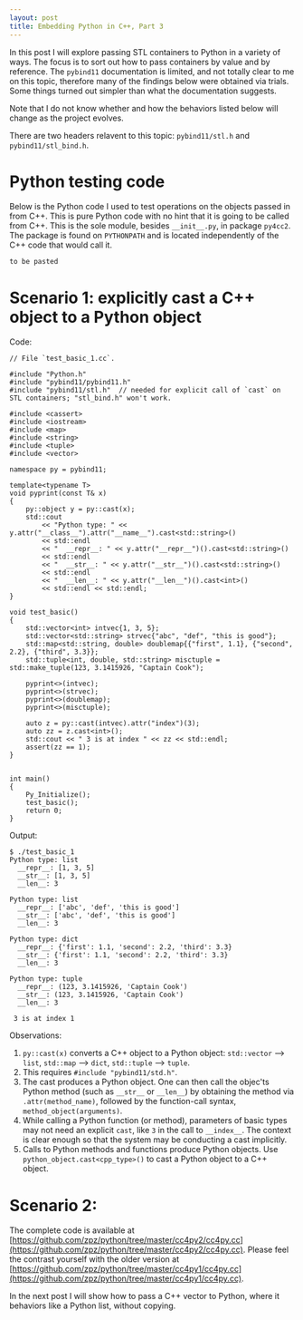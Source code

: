 ```yaml
---
layout: post
title: Embedding Python in C++, Part 3
---
```


In this post I will explore passing STL containers to Python in a variety of ways. The focus is to sort out how to pass containers by value and by reference. The `pybind11` documentation is limited, and not totally clear to me on this topic, therefore many of the findings below were obtained via trials. Some things turned out simpler than what the documentation suggests. 

Note that I do not know whether and how the behaviors listed below will change as the project evolves. 

There are two headers relavent to this topic: `pybind11/stl.h` and `pybind11/stl_bind.h`.



# Python testing code

Below is the Python code I used to test operations on the objects passed in from C++. This is pure Python code with no hint that it is going to be called from C++. This is the sole module, besides `__init__.py`, in package `py4cc2`. The package is found on `PYTHONPATH` and is located independently of the C++ code that would call it.

```
to be pasted
```



# Scenario 1: explicitly cast a C++ object to a Python object

Code:

```
// File `test_basic_1.cc`.

#include "Python.h"
#include "pybind11/pybind11.h"
#include "pybind11/stl.h"  // needed for explicit call of `cast` on STL containers; "stl_bind.h" won't work.

#include <cassert>
#include <iostream>
#include <map>
#include <string>
#include <tuple>
#include <vector>

namespace py = pybind11;

template<typename T>
void pyprint(const T& x)
{
    py::object y = py::cast(x);
    std::cout 
        << "Python type: " << y.attr("__class__").attr("__name__").cast<std::string>()
        << std::endl
        << "  __repr__: " << y.attr("__repr__")().cast<std::string>()
        << std::endl
        << "  __str__: " << y.attr("__str__")().cast<std::string>()
        << std::endl
        << "  __len__: " << y.attr("__len__")().cast<int>()
        << std::endl << std::endl;
}

void test_basic()
{
    std::vector<int> intvec{1, 3, 5};
    std::vector<std::string> strvec{"abc", "def", "this is good"};
    std::map<std::string, double> doublemap{{"first", 1.1}, {"second", 2.2}, {"third", 3.3}};
    std::tuple<int, double, std::string> misctuple = std::make_tuple(123, 3.1415926, "Captain Cook");

    pyprint<>(intvec);
    pyprint<>(strvec);
    pyprint<>(doublemap);
    pyprint<>(misctuple);

    auto z = py::cast(intvec).attr("index")(3);
    auto zz = z.cast<int>();
    std::cout << " 3 is at index " << zz << std::endl;
    assert(zz == 1);
}


int main()
{
    Py_Initialize();
    test_basic();
    return 0;
}
```


Output:

```
$ ./test_basic_1 
Python type: list
  __repr__: [1, 3, 5]
  __str__: [1, 3, 5]
  __len__: 3

Python type: list
  __repr__: ['abc', 'def', 'this is good']
  __str__: ['abc', 'def', 'this is good']
  __len__: 3

Python type: dict
  __repr__: {'first': 1.1, 'second': 2.2, 'third': 3.3}
  __str__: {'first': 1.1, 'second': 2.2, 'third': 3.3}
  __len__: 3

Python type: tuple
  __repr__: (123, 3.1415926, 'Captain Cook')
  __str__: (123, 3.1415926, 'Captain Cook')
  __len__: 3

 3 is at index 1
```

Observations:

1. `py::cast(x)` converts a C++ object to a Python object: `std::vector` --> `list`, `std::map` --> `dict`, `std::tuple` --> `tuple`.
2. This requires `#include "pybind11/std.h"`. 
3. The cast produces a Python object. One can then call the objec'ts Python method (such as `__str__` or `__len__`) by obtaining the method via `.attr(method_name)`, followed by the function-call syntax, `method_object(arguments)`.
3. While calling a Python function (or method), parameters of basic types may not need an explicit `cast`, like `3` in the call to `__index__`. The context is clear enough so that the system may be conducting a cast implicitly.
4. Calls to Python methods and functions produce Python objects.  Use `python_object.cast<cpp_type>()` to cast a Python object to a C++ object.


# Scenario 2:


The complete code is available at [https://github.com/zpz/python/tree/master/cc4py2/cc4py.cc](https://github.com/zpz/python/tree/master/cc4py2/cc4py.cc). Please feel the contrast yourself with the older version at [https://github.com/zpz/python/tree/master/cc4py1/cc4py.cc](https://github.com/zpz/python/tree/master/cc4py1/cc4py.cc).

In the next post I will show how to pass a C++ vector to Python, where it behaviors like a Python list, without copying.
